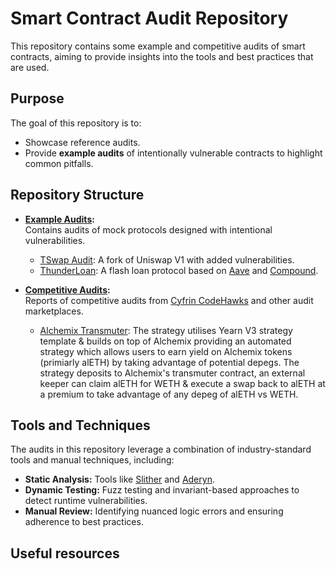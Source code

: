 # Smart Contract Audit Repository

This repository contains some example and competitive audits of smart contracts, aiming to provide insights into the tools and best practices that are used.

## Purpose

The goal of this repository is to:  
- Showcase reference audits.  
- Provide **example audits** of intentionally vulnerable contracts to highlight common pitfalls.  

## Repository Structure

- **[Example Audits](./example-audits):**  
  Contains audits of mock protocols designed with intentional vulnerabilities.  
  - [TSwap Audit](https://github.com/mlbyvn/audits/tree/main/example-audits/tswap): A fork of Uniswap V1 with added vulnerabilities.
  - [ThunderLoan](): A flash loan protocol based on [Aave](https://aave.com/docs) and [Compound](https://docs.compound.finance/).


- **[Competitive Audits](./competitive-audits):**  
  Reports of competitive audits from [Cyfrin CodeHawks](https://codehawks.cyfrin.io/) and other audit marketplaces.
  - [Alchemix Transmuter](): The strategy utilises Yearn V3 strategy template & builds on top of Alchemix providing an automated strategy which allows users to earn yield on Alchemix tokens (primiarly alETH) by taking advantage of potential       depegs. The strategy deposits to Alchemix's transmuter contract, an external keeper can claim alETH for WETH & execute a swap back to alETH at a premium to take advantage of any depeg of alETH vs WETH.

## Tools and Techniques

The audits in this repository leverage a combination of industry-standard tools and manual techniques, including:  
- **Static Analysis:** Tools like [Slither](https://github.com/crytic/slither) and [Aderyn](https://github.com/crytic/aderyn).  
- **Dynamic Testing:** Fuzz testing and invariant-based approaches to detect runtime vulnerabilities.  
- **Manual Review:** Identifying nuanced logic errors and ensuring adherence to best practices.

## Useful resources

